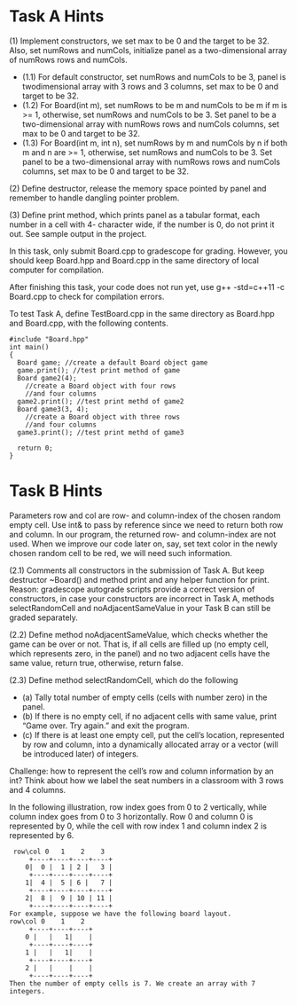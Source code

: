 # Task A Hints
(1) Implement constructors, we set max to be 0 and the target to be 32. Also, set numRows
and numCols, initialize panel as a two-dimensional array of numRows rows and numCols.    
  
- (1.1) For default constructor, set numRows and numCols to be 3, panel is twodimensional array with 3 rows and 3 columns, set max to be 0 and target to be 32.  
- (1.2) For Board(int m), set numRows to be m and numCols to be m if m is >= 1, otherwise,
set numRows and numCols to be 3. Set panel to be a two-dimensional array with
numRows rows and numCols columns, set max to be 0 and target to be 32.  
- (1.3) For Board(int m, int n), set numRows by m and numCols by n if both m and n are >=
1, otherwise, set numRows and numCols to be 3. Set panel to be a two-dimensional
array with numRows rows and numCols columns, set max to be 0 and target to be 32.  
  
(2) Define destructor, release the memory space pointed by panel and remember to handle
dangling pointer problem.
  
(3) Define print method, which prints panel as a tabular format, each number in a cell with 4-
character wide, if the number is 0, do not print it out. See sample output in the project. 
  
In this task, only submit Board.cpp to gradescope for grading. However, you should keep
Board.hpp and Board.cpp in the same directory of local computer for compilation.
  
After finishing this task, your code does not run yet, use g++ -std=c++11 -c Board.cpp to check
for compilation errors.
  
To test Task A, define TestBoard.cpp in the same directory as Board.hpp and Board.cpp, with
the following contents.

```
#include "Board.hpp"
int main()
{
  Board game; //create a default Board object game
  game.print(); //test print method of game
  Board game2(4);
    //create a Board object with four rows
    //and four columns
  game2.print(); //test print methd of game2
  Board game3(3, 4);
    //create a Board object with three rows
    //and four columns
  game3.print(); //test print methd of game3
  
  return 0;
}
```

# Task B Hints
Parameters row and col are row- and column-index of the chosen random empty cell. Use int&
to pass by reference since we need to return both row and column. In our program, the 
returned row- and column-index are not used. When we improve our code later on, say, set
text color in the newly chosen random cell to be red, we will need such information.
  
(2.1) Comments all constructors in the submission of Task A. But keep destructor
~Board() and method print and any helper function for print.
Reason: gradescope autograde scripts provide a correct version of constructors, in
case your constructors are incorrect in Task A, methods selectRandomCell and
noAdjacentSameValue in your Task B can still be graded separately.
  
(2.2) Define method noAdjacentSameValue, which checks whether the game can be over
or not. That is, if all cells are filled up (no empty cell, which represents zero, in the
panel) and no two adjacent cells have the same value, return true, otherwise,
return false.
  
(2.3) Define method selectRandomCell, which do the following  
- (a) Tally total number of empty cells (cells with number zero) in the panel.
- (b) If there is no empty cell, if no adjacent cells with same value, print “Game over. Try
again.” and exit the program.
- (c) If there is at least one empty cell, put the cell’s location, represented by row and
column, into a dynamically allocated array or a vector (will be introduced later) of
integers.   
  
Challenge: how to represent the cell’s row and column information by an int?
Think about how we label the seat numbers in a classroom with 3 rows and 4 columns.
  
In the following illustration, row index goes from 0 to 2 vertically, while column index
goes from 0 to 3 horizontally. Row 0 and column 0 is represented by 0, while the cell
with row index 1 and column index 2 is represented by 6.
```
 row\col 0   1    2    3
     +----+----+----+----+
    0|  0 |  1 | 2 |   3 |
     +----+----+----+----+
    1|  4 |  5 | 6 |   7 |
     +----+----+----+----+
    2|  8 |  9 | 10 | 11 |
     +----+----+----+----+
For example, suppose we have the following board layout.
row\col 0    1    2
     +----+----+----+
    0 |   |   1|    |
     +----+----+----+
    1 |   |   1|    |
     +----+----+----+
    2 |   |    |    |
     +----+----+----+
Then the number of empty cells is 7. We create an array with 7 integers.
```
